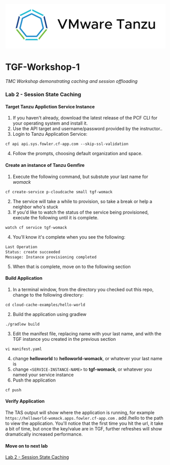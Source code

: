 ![VMware Tanzu Gemfire](/images/vmware-tanzu.png)
# TGF-Workshop-1
*TMC Workshop demonstrating caching and session offloading*

### Lab 2 - Session State Caching

#### Target Tanzu Appliction Service Instance
1. If you haven't already, download the latest release of the PCF CLI for your operating system and install it.
2. Use the API target and username/password provided by the instructor..
3. Login to Tanzu Application Service:
```
cf api api.sys.fowler.cf-app.com --skip-ssl-validation
```
4. Follow the prompts, choosing default organization and space.

#### Create an instance of Tanzu Gemfire
1. Execute the following command, but substute your last name for *womack*
```
cf create-service p-cloudcache small tgf-womack
```
2. The service will take a while to provision, so take a break or help a neighbor who's stuck
3. If you'd like to watch the status of the service being provisioned, execute the following until it is complete. 
```
watch cf service tgf-womack
```
4. You'll know it's complete when you see the following:
```
Last Operation
Status: create succeeded
Message: Instance provisioning completed
```
5. When that is complete, move on to the following section

#### Build Application
1. In a terminal window, from the directory you checked out this repo, change to the following directory:
```
cd cloud-cache-examples/hello-world
```
2. Build the application using gradlew
```
./gradlew build
```
3. Edit the manifest file, replacing name with your last name, and <SERVICE-INSTANCE-NAME> with the TGF instance you created in the previous section
```
vi manifest.yaml
```
4. change **helloworld** to **helloworld-womack**, or whatever your last name is
5. change ``<SERVICE-INSTANCE-NAME>`` to **tgf-womack**, or whatever you named your service instance
6. Push the application
```
cf push
```

#### Verify Application
The TAS output will show where the application is running, for example `https://helloworld-womack.apps.fowler.cf-app.com` . add /hello to the path to view the application. You'll notice that the first time you hit the url, it take a bit of time, but once the key/value are in TGF, further refreshes will show dramatically increased performance.

#### Move on to next lab

[Lab 2 - Session State Caching](../lab_03/lab_03.md)
